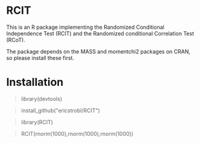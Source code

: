 # RCIT
This is an R package implementing the Randomized Conditional Independence Test (RCIT) and the Randomized conditional Correlation Test (RCoT).

The package depends on the MASS and momentchi2 packages on CRAN, so please install these first.

# Installation
> library(devtools)

> install_github("ericstrobl/RCIT")

> library(RCIT)

> RCIT(rnorm(1000),rnorm(1000),rnorm(1000))

